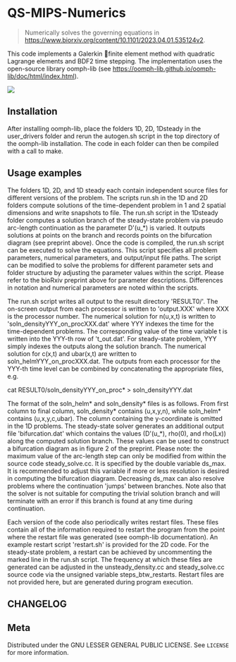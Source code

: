 # QS-MIPS-Numerics
> Numerically solves the governing equations in https://www.biorxiv.org/content/10.1101/2023.04.01.535124v2.

This code implements a Galerkin finite element method with quadratic Lagrange elements and BDF2 time stepping. The implementation uses the open-source library oomph-lib (see https://oomph-lib.github.io/oomph-lib/doc/html/index.html). 

![](header.png)

## Installation

After installing oomph-lib, place the folders 1D, 2D, 1Dsteady in the user_drivers folder and rerun the autogen.sh script in the top directory of the oomph-lib installation. The code in each folder can then be compiled with a call to make. 

## Usage examples

The folders 1D, 2D, and 1D steady each contain independent source files for different versions of the problem. The scripts run.sh in the 1D and 2D folders compute solutions of the time-dependent problem in 1 and 2 spatial dimensions and write snapshots to file. The run.sh script in the 1Dsteady folder computes a solution branch of the steady-state problem via pseudo arc-length continuation  as the parameter D'(u_*) is varied. It outputs solutions at points on the branch and records points on the bifurcation diagram (see preprint above). Once the code is compiled, the run.sh script can be executed to solve the equations. This script specifies all problem parameters, numerical parameters, and output/input file paths. The script can be modified to solve the problems for different parameter sets and folder structure by adjusting the parameter values within the script. Please refer to the bioRxiv preprint above for parameter descriptions. Differences in notation and numerical parameters are noted within the scripts.

The run.sh script writes all output to the result directory 'RESULT0/'. The on-screen output from each processor is written to 'output.XXX' where XXX is the processor number. The numerical solution for n(u,x,t) is written to 'soln_densityYYY_on_procXXX.dat' where YYY indexes the time for the time-dependent problems. The corresponding value of the time variable t is written into the YYY-th row of 't_out.dat'. For steady-state problem, YYY simply indexes the outputs along the solution branch. The numerical solution for c(x,t) and ubar(x,t) are written to soln_helmYYY_on_procXXX.dat. The outputs from each processor for the YYY-th time level can be combined by concatenating the appropriate files, e.g.

cat RESULT0/soln_densityYYY_on_proc* > soln_densityYYY.dat

The format of the soln_helm* and soln_density* files is as follows. From first column to final column, soln_density* contains (u,x,y,n), while soln_helm* contains (u,x,y,c,ubar). The column containing the y-coordinate is omitted in the 1D problems. The steady-state solver generates an additional output file 'bifurcation.dat' which contains the values (D'(u_*), rho(0), and rho(Lx)) along the computed solution branch. These values can be used to construct a bifurcation diagram as in figure 2 of the preprint. Please note: the maximum value of the arc-length step can only be modified from within the source code steady_solve.cc. It is specified by the double variable ds_max. It is recommended to adjust this variable if more or less resolution is desired in computing the bifurcation diagram. Decreasing ds_max can also resolve problems where the continuation 'jumps' between branches. Note also that the solver is not suitable for computing the trivial solution branch and will terminate with an error if this branch is found at any time during continuation. 

Each version of the code also periodically writes restart files. These files contain all of the information required to restart the program from the point where the restart file was generated (see oomph-lib documentation). An example restart script 'restart.sh' is provided for the 2D code. For the steady-state problem, a restart can be achieved by uncommenting the marked line in the run.sh script. The frequency at which these files are generated can be adjusted in the unsteady_density.cc and steady_solve.cc source code via the unsigned variable steps_btw_restarts. Restart files are not provided here, but are generated during program execution. 


## CHANGELOG


## Meta

Distributed under the GNU LESSER GENERAL PUBLIC LICENSE. See ``LICENSE`` for more information.

